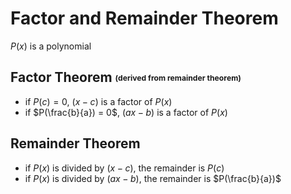 # Factor and Remainder Theorem

$P(x)$ is a polynomial

## Factor Theorem <small><sup><sub>(derived from remainder theorem)</sub></sup></small>

-   if $P(c) = 0$, $(x - c)$ is a factor of $P(x)$
-   if $P(\frac{b}{a}) = 0$, $(ax - b)$ is a factor of $P(x)$

## Remainder Theorem

-   if $P(x)$ is divided by $(x - c)$, the remainder is $P(c)$
-   if $P(x)$ is divided by $(ax - b)$, the remainder is $P(\frac{b}{a})$
